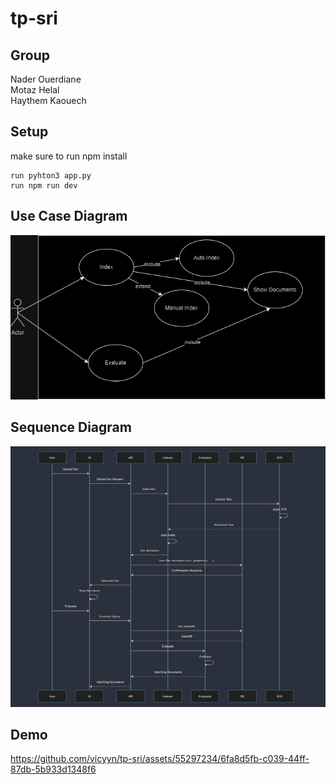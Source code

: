# tp-sri
## Group
Nader Ouerdiane <br>
Motaz Helal <br>
Haythem Kaouech

## Setup 
make sure to run npm install 
```
run pyhton3 app.py 
run npm run dev
```


## Use Case Diagram

![Alt text](https://github.com/vicyyn/tp-sri/raw/main/usecase.png)

## Sequence Diagram 

![Alt text](https://github.com/vicyyn/tp-sri/raw/main/seq.png)

## Demo

https://github.com/vicyyn/tp-sri/assets/55297234/6fa8d5fb-c039-44ff-87db-5b933d1348f6

